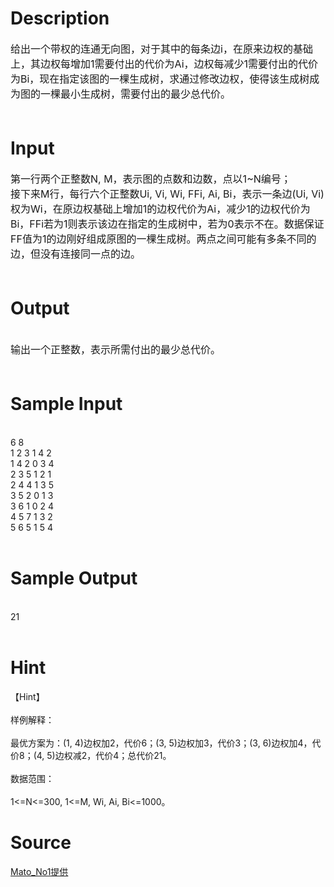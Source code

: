 
# Description

<div class="content"><div><span style="font-size: medium">给出一个带权的连通无向图，对于其中的每条边i，在原来边权的基础上，其边权每增加1需要付出的代价为Ai，边权每减少1需要付出的代价为Bi，现在指定该图的一棵生成树，求通过修改边权，使得该生成树成为图的一棵最小生成树，需要付出的最少总代价。</span></div>
<div><span style="font-size: medium"> </span></div></div>

# Input

<div class="content"><div><span style="font-size: medium">第一行两个正整数N, M，表示图的点数和边数，点以1~N编号；</span></div>
<div><span style="font-size: medium">接下来M行，每行六个正整数Ui, Vi, Wi, FFi, Ai, Bi，表示一条边(Ui, Vi)权为Wi，在原边权基础上增加1的边权代价为Ai，减少1的边权代价为Bi，FFi若为1则表示该边在指定的生成树中，若为0表示不在。数据保证FF值为1的边刚好组成原图的一棵生成树。两点之间可能有多条不同的边，但没有连接同一点的边。</span></div>
<div><span style="font-size: medium"> </span></div></div>

# Output

<div class="content"><div> </div>
<div><span style="font-size: medium">输出一个正整数，表示所需付出的最少总代价。</span></div>
<div><span style="font-size: medium"> </span></div></div>

# Sample Input

<div class="content"><span class="sampledata"><br/>
6 8<br/>
1 2 3 1 4 2<br/>
1 4 2 0 3 4<br/>
2 3 5 1 2 1<br/>
2 4 4 1 3 5<br/>
3 5 2 0 1 3<br/>
3 6 1 0 2 4<br/>
4 5 7 1 3 2<br/>
5 6 5 1 5 4<br/>
 <br/>
</span></div>

# Sample Output

<div class="content"><span class="sampledata"><br/>
21<br/>
 <br/>
</span></div>

# Hint

<div class="content"><p></p><p>【Hint】<br/><br/>
样例解释：<br/><br/>
最优方案为：(1, 4)边权加2，代价6；(3, 5)边权加3，代价3；(3, 6)边权加4，代价8；(4, 5)边权减2，代价4；总代价21。<br/><br/>
数据范围：<br/><br/>
1&lt;=N&lt;=300, 1&lt;=M, Wi, Ai, Bi&lt;=1000。</p><p></p></div>

# Source

<div class="content"><p><a href="problemset.php?search=Mato_No1提供">Mato_No1提供</a></p></div>

